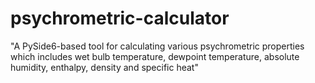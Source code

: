 # psychrometric-calculator
"A PySide6-based tool for calculating various psychrometric properties which includes wet bulb temperature, dewpoint temperature, absolute humidity, enthalpy, density and specific heat"
